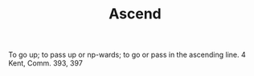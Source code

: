 ---
title: Ascend
letter: A
permalink: "/definitions/ascend.html"
body: To go up; to pass up or np-wards; to go or pass in the ascending line. 4 Kent,
  Comm. 393, 397
published_at: '2018-07-07'
layout: post
---